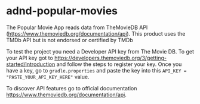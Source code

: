 # adnd-popular-movies
The Popular Movie App reads data from TheMovieDB API (https://www.themoviedb.org/documentation/api). This product uses the TMDb API but is not endorsed or certified by TMDb


To test the project you need a Developer API key from The Movie DB. To get your API key got to https://developers.themoviedb.org/3/getting-started/introduction and follow the steps to register your key.
Once you have  a key, go to `gradle.properties` and paste the key into this `API_KEY = "PASTE_YOUR_API_KEY_HERE"` value.

To discover API features go to official documentation https://www.themoviedb.org/documentation/api.